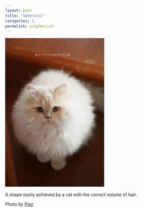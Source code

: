```yaml
---
layout: post
title: "Spherical"
categories: S
permalink: s/spherical
---
```


<img src="/images/s/spherical.jpg">

A shape easily achieved by a cat with the correct volume of hair.

Photo by <a href="http://www.flickr.com/photos/piez/529412931/">Piez</a>